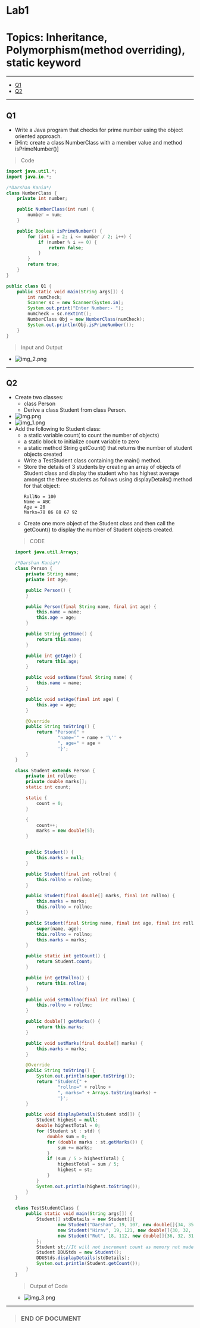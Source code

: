 # Lab1

# Topics: Inheritance, Polymorphism(method overriding), static keyword

---
<!-- TOC -->
* [Q1](#q1)
* [Q2](#q2)

<!-- TOC -->
---

## Q1

- Write a Java program that checks for prime number using the object oriented approach.
- \[Hint: create a class NumberClass with a member value and method isPrimeNumber()]

> Code

```java
import java.util.*;
import java.io.*;

/*Darshan Kania*/
class NumberClass {
    private int number;

    public NumberClass(int num) {
        number = num;
    }

    public Boolean isPrimeNumber() {
        for (int i = 2; i <= number / 2; i++) {
            if (number % i == 0) {
                return false;
            }
        }
        return true;
    }
}

public class Q1 {
    public static void main(String args[]) {
        int numCheck;
        Scanner sc = new Scanner(System.in);
        System.out.print("Enter Number:- ");
        numCheck = sc.nextInt();
        NumberClass Obj = new NumberClass(numCheck);
        System.out.println(Obj.isPrimeNumber());
    }
}
```

> Input and Output

- ![img_2.png](img_2.png)

---

## Q2

- Create two classes:
    - class Person
    - Derive a class Student from class Person.
- ![img.png](img.png)
- ![img_1.png](img_1.png)
- Add the following to Student class:
    - a static variable count( to count the number of objects)
    - a static block to initialize count variable to zero
    - a static method String getCount() that returns the number of student objects created
    - Write a TestStudent class containing the main() method.
    - Store the details of 3 students by creating an array of objects of Student class and display
      the student who has highest average amongst the three students as follows using
      displayDetails() method for that object:
      ```text e.g.
      RollNo = 100
      Name = ABC
      Age = 20
      Marks=78 86 88 67 92
      ```
    - Create one more object of the Student class and then call the getCount() to display the
      number of Student objects created.
  > CODE
    ```java
    import java.util.Arrays;
    
    /*Darshan Kania*/
    class Person {
        private String name;
        private int age;
    
        public Person() {
        }
    
        public Person(final String name, final int age) {
            this.name = name;
            this.age = age;
        }
    
        public String getName() {
            return this.name;
        }
    
        public int getAge() {
            return this.age;
        }
    
        public void setName(final String name) {
            this.name = name;
        }
    
        public void setAge(final int age) {
            this.age = age;
        }
    
        @Override
        public String toString() {
            return "Person{" +
                    "name='" + name + '\'' +
                    ", age=" + age +
                    '}';
        }
    }
    
    class Student extends Person {
        private int rollno;
        private double marks[];
        static int count;
    
        static {
            count = 0;
        }
    
        {
            count++;
            marks = new double[5];
        }
    
    
        public Student() {
            this.marks = null;
        }
    
        public Student(final int rollno) {
            this.rollno = rollno;
        }
    
        public Student(final double[] marks, final int rollno) {
            this.marks = marks;
            this.rollno = rollno;
        }
    
        public Student(final String name, final int age, final int rollno, final double[] marks) {
            super(name, age);
            this.rollno = rollno;
            this.marks = marks;
        }
    
        public static int getCount() {
            return Student.count;
        }
    
        public int getRollno() {
            return this.rollno;
        }
    
        public void setRollno(final int rollno) {
            this.rollno = rollno;
        }
    
        public double[] getMarks() {
            return this.marks;
        }
    
        public void setMarks(final double[] marks) {
            this.marks = marks;
        }
    
        @Override
        public String toString() {
            System.out.println(super.toString());
            return "Student{" +
                    "rollno=" + rollno +
                    ", marks=" + Arrays.toString(marks) +
                    '}';
        }
    
        public void displayDetails(Student std[]) {
            Student highest = null;
            double highestTotal = 0;
            for (Student st : std) {
                double sum = 0;
                for (double marks : st.getMarks()) {
                    sum += marks;
                }
                if (sum / 5 > highestTotal) {
                    highestTotal = sum / 5;
                    highest = st;
                }
            }
            System.out.println(highest.toString());
        }
    }
    
    class TestStudentClass {
        public static void main(String args[]) {
            Student[] stdDetails = new Student[]{
                    new Student("Darshan", 19, 107, new double[]{34, 35, 36, 32, 30}),
                    new Student("Hirav", 19, 121, new double[]{30, 32, 34, 35, 32}),
                    new Student("Rut", 18, 112, new double[]{36, 32, 31, 30, 30})
            };
            Student st;//It will not increment count as memory not made.
            Student DDUStds = new Student();
            DDUStds.displayDetails(stdDetails);
            System.out.println(Student.getCount());
        }
    }
    ```
  > Output of Code
    - ![img_3.png](img_3.png)

---
> ### END OF DOCUMENT